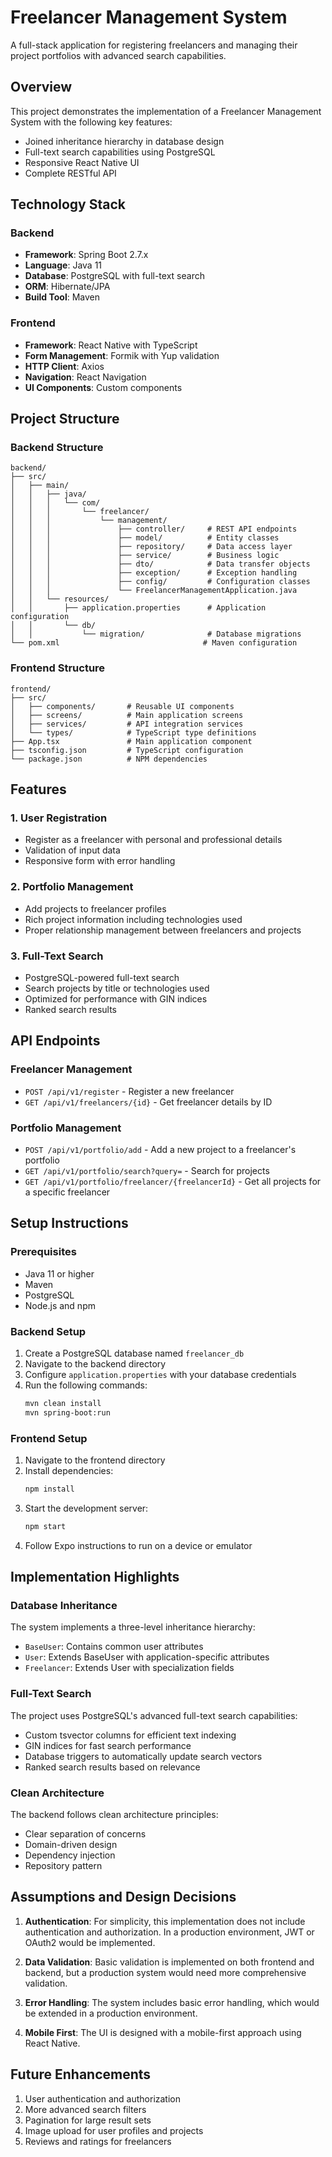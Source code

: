 # Freelancer Management System

A full-stack application for registering freelancers and managing their project portfolios with advanced search capabilities.

## Overview

This project demonstrates the implementation of a Freelancer Management System with the following key features:

- Joined inheritance hierarchy in database design
- Full-text search capabilities using PostgreSQL
- Responsive React Native UI
- Complete RESTful API

## Technology Stack

### Backend
- **Framework**: Spring Boot 2.7.x
- **Language**: Java 11
- **Database**: PostgreSQL with full-text search
- **ORM**: Hibernate/JPA
- **Build Tool**: Maven

### Frontend
- **Framework**: React Native with TypeScript
- **Form Management**: Formik with Yup validation
- **HTTP Client**: Axios
- **Navigation**: React Navigation
- **UI Components**: Custom components

## Project Structure

### Backend Structure

```
backend/
├── src/
│   ├── main/
│   │   ├── java/
│   │   │   └── com/
│   │   │       └── freelancer/
│   │   │           └── management/
│   │   │               ├── controller/     # REST API endpoints
│   │   │               ├── model/          # Entity classes
│   │   │               ├── repository/     # Data access layer
│   │   │               ├── service/        # Business logic
│   │   │               ├── dto/            # Data transfer objects
│   │   │               ├── exception/      # Exception handling
│   │   │               ├── config/         # Configuration classes
│   │   │               └── FreelancerManagementApplication.java
│   │   └── resources/
│   │       ├── application.properties      # Application configuration
│   │       └── db/
│   │           └── migration/              # Database migrations
└── pom.xml                                # Maven configuration
```

### Frontend Structure

```
frontend/
├── src/
│   ├── components/       # Reusable UI components
│   ├── screens/          # Main application screens
│   ├── services/         # API integration services
│   └── types/            # TypeScript type definitions
├── App.tsx               # Main application component
├── tsconfig.json         # TypeScript configuration
└── package.json          # NPM dependencies
```

## Features

### 1. User Registration
- Register as a freelancer with personal and professional details
- Validation of input data
- Responsive form with error handling

### 2. Portfolio Management
- Add projects to freelancer profiles
- Rich project information including technologies used
- Proper relationship management between freelancers and projects

### 3. Full-Text Search
- PostgreSQL-powered full-text search
- Search projects by title or technologies used
- Optimized for performance with GIN indices
- Ranked search results

## API Endpoints

### Freelancer Management
- `POST /api/v1/register` - Register a new freelancer
- `GET /api/v1/freelancers/{id}` - Get freelancer details by ID

### Portfolio Management
- `POST /api/v1/portfolio/add` - Add a new project to a freelancer's portfolio
- `GET /api/v1/portfolio/search?query=` - Search for projects
- `GET /api/v1/portfolio/freelancer/{freelancerId}` - Get all projects for a specific freelancer

## Setup Instructions

### Prerequisites
- Java 11 or higher
- Maven
- PostgreSQL
- Node.js and npm

### Backend Setup
1. Create a PostgreSQL database named `freelancer_db`
2. Navigate to the backend directory
3. Configure `application.properties` with your database credentials
4. Run the following commands:
   ```bash
   mvn clean install
   mvn spring-boot:run
   ```

### Frontend Setup
1. Navigate to the frontend directory
2. Install dependencies:
   ```bash
   npm install
   ```
3. Start the development server:
   ```bash
   npm start
   ```
4. Follow Expo instructions to run on a device or emulator

## Implementation Highlights

### Database Inheritance
The system implements a three-level inheritance hierarchy:
- `BaseUser`: Contains common user attributes
- `User`: Extends BaseUser with application-specific attributes
- `Freelancer`: Extends User with specialization fields

### Full-Text Search
The project uses PostgreSQL's advanced full-text search capabilities:
- Custom tsvector columns for efficient text indexing
- GIN indices for fast search performance
- Database triggers to automatically update search vectors
- Ranked search results based on relevance

### Clean Architecture
The backend follows clean architecture principles:
- Clear separation of concerns
- Domain-driven design
- Dependency injection
- Repository pattern

## Assumptions and Design Decisions

1. **Authentication**: For simplicity, this implementation does not include authentication and authorization. In a production environment, JWT or OAuth2 would be implemented.

2. **Data Validation**: Basic validation is implemented on both frontend and backend, but a production system would need more comprehensive validation.

3. **Error Handling**: The system includes basic error handling, which would be extended in a production environment.

4. **Mobile First**: The UI is designed with a mobile-first approach using React Native.

## Future Enhancements

1. User authentication and authorization
2. More advanced search filters
3. Pagination for large result sets
4. Image upload for user profiles and projects
5. Reviews and ratings for freelancers

